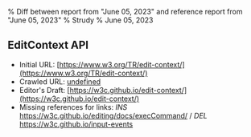 % Diff between report from "June 05, 2023" and reference report from "June 05, 2023"
% Strudy
% June 05, 2023

## EditContext API

- Initial URL: [https://www.w3.org/TR/edit-context/](https://www.w3.org/TR/edit-context/)
- Crawled URL: [undefined](undefined)
- Editor's Draft: [https://w3c.github.io/edit-context/](https://w3c.github.io/edit-context/)
- Missing references for links: *INS* https://w3c.github.io/editing/docs/execCommand/ / *DEL* https://w3c.github.io/input-events




